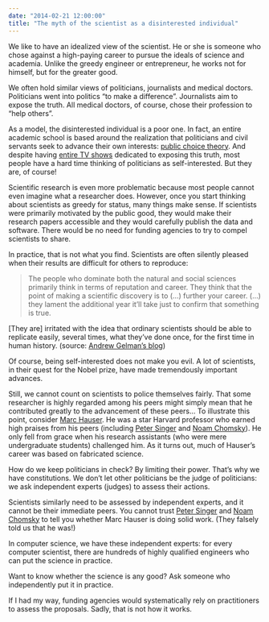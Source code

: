 ```yaml
---
date: "2014-02-21 12:00:00"
title: "The myth of the scientist as a disinterested individual"
---
```




We like to have an idealized view of the scientist. He or she is someone who chose against a high-paying career to pursue the ideals of science and academia. Unlike the greedy engineer or entrepreneur, he works not for himself, but for the greater good.

We often hold similar views of politicians, journalists and medical doctors. Politicians went into politics &ldquo;to make a difference&rdquo;. Journalists aim to expose the truth. All medical doctors, of course, chose their profession to &ldquo;help others&rdquo;. 

As a model, the disinterested individual is a poor one. In fact, an entire academic school is based around the realization that politicians and civil servants seek to advance their own interests: [public choice theory](https://en.wikipedia.org/wiki/Public_choice). And despite having [entire TV shows](https://en.wikipedia.org/wiki/House_of_Cards_(U.S._TV_series)) dedicated to exposing this truth, most people have a hard time thinking of politicians as self-interested. But they are, of course! 

Scientific research is even more problematic because most people cannot even imagine what a researcher does. However, once you start thinking about scientists as greedy for status, many things make sense. If scientists were primarily motivated by the public good, they would make their research papers accessible and they would carefully publish the data and software. There would be no need for funding agencies to try to compel scientists to share.

In practice, that is not what you find. Scientists are often silently pleased when their results are difficult for others to reproduce:

> The people who dominate both the natural and social sciences primarily think in terms of reputation and career. They think that the point of making a scientific discovery is to (&hellip;) further your career. (&hellip;) they lament the additional year it&rsquo;ll take just to confirm that something is true. 

[They are] irritated with the idea that ordinary scientists should be able to replicate easily, several times, what they&rsquo;ve done once, for the first time in human history. (source: [Andrew Gelman&rsquo;s blog](http://andrewgelman.com/2014/02/20/differences-biology-statistics-explain-diverging-attitudes-regarding-criticism-replication-scientific-claims/))


Of course, being self-interested does not make you evil. A lot of scientists, in their quest for the Nobel prize, have made tremendously important advances.

Still, we cannot count on scientists to police themselves fairly. That some researcher is highly regarded among his peers might simply mean that he contributed greatly to the advancement of these peers&hellip; To illustrate this point, consider [Marc Hauser](https://en.wikipedia.org/wiki/Marc_Hauser). He was a star Harvard professor who earned high praises from his peers (including [Peter Singer](https://en.wikipedia.org/wiki/Peter_Singer) and [Noam Chomsky](https://en.wikipedia.org/wiki/Noam_Chomsky)). He only fell from grace when his research assistants (who were mere undergraduate students) challenged him. As it turns out, much of Hauser&rsquo;s career was based on fabricated science.

How do we keep politicians in check? By limiting their power. That&rsquo;s why we have constitutions. We don&rsquo;t let other politicians be the judge of politicians: we ask independent experts (judges) to assess their actions.

Scientists similarly need to be assessed by independent experts, and it cannot be their immediate peers. You cannot trust [Peter Singer](https://en.wikipedia.org/wiki/Peter_Singer) and [Noam Chomsky](https://en.wikipedia.org/wiki/Noam_Chomsky) to tell you whether Marc Hauser is doing solid work. (They falsely told us that he was!)

In computer science, we have these independent experts: for every computer scientist, there are hundreds of highly qualified engineers who can put the science in practice. 

Want to know whether the science is any good? Ask someone who independently put it in practice.

If I had my way, funding agencies would systematically rely on practitioners to assess the proposals. Sadly, that is not how it works.

